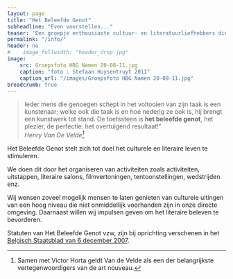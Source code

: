```yaml
---
layout: page
title: "Het Beleefde Genot"
subheadline: "Even voorstellen..."
teaser: 'Een groepje enthousiaste cultuur- en literatuurliefhebbers die u graag laten meegenieten van het schone en het goede door de mens voortgebracht.'
permalink: "/info/"
header: no
#    image_fullwidth: "header_drop.jpg"
image:
    src: Groepsfoto HBG Namen 20-08-11.jpg
    caption: "foto : Stefaan Huysentruyt 2011"
    caption_url: "/images/Groepsfoto HBG Namen 20-08-11.jpg"
breadcrumb: true
---
```

> Ieder mens die genoegen schept in het voltooien van zijn taak is een kunstenaar; welke ook die taak is en hoe nederig ze ook is, hij brengt een kunstwerk tot stand. De toetssteen is **het beleefde genot**, het plezier, de perfectie: het overtuigend resultaat!”  
<cite>Henry Van De Velde[^1]</cite>

 
Het Beleefde Genot stelt zich tot doel het culturele en literaire leven te stimuleren.

We doen dit door het organiseren van activiteiten zoals activiteiten, uitstappen, literaire salons, filmvertoningen, tentoonstellingen, wedstrijden enz.
 
Wij wensen zoveel mogelijk mensen te laten genieten van culturele uitingen van een hoog niveau die niet onmiddellijk voorhanden zijn in onze directe omgeving. Daarnaast willen wij impulsen geven om het literaire beleven te bevorderen.
 
Statuten van Het Beleefde Genot vzw, zijn bij oprichting
verschenen in het [Belgisch Staatsblad van 6 december 2007][1].

[^1]: Samen met Victor Horta geldt Van de Velde als een der belangrijkste vertegenwoordigers van de art nouveau.

 [1]: http://www.ejustice.just.fgov.be/tsv_pdf/2007/12/06/07176094.pdf
 [2]: http://www.ejustice.just.fgov.be/tsv_pdf/2007/12/06/07176094.pdf
 [3]: https://www.staatsbladmonitor.be/bedrijfsfiche.html?ondernemingsnummer=0893747805#publicaties
 [4]: https://hetbeleefdegenot.be/Groepsfoto%20HBG%20Namen%2020-08-11.jpg "foto : Stefaan Huysentruyt 2011"